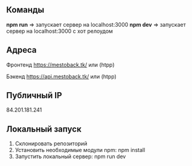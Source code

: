 ## **Команды**
**npm run** => запускает сервер на localhost:3000
**npm dev** => запускает сервер на localhost:3000 с хот релоудом


## **Адреса**
Фронтенд
https://mestoback.tk/ или (htpp)


Бэкенд
https://api.mestoback.tk/ или (htpp)


## **Публичный IP**
84.201.181.241


## **Локальный запуск**
1. Склонировать репозиторий
2. Установить необходимые модули npm:  npm install
3. Запустить локальный сервер: npm run dev